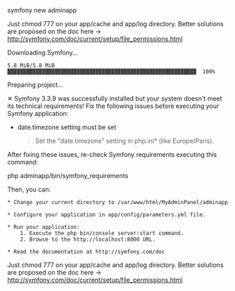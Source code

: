 symfony new adminapp

Just chmod 777 on your app/cache and app/log directory.
Better solutions are proposed on the doc here -> http://symfony.com/doc/current/setup/file_permissions.html

 Downloading Symfony...

    5.8 MiB/5.8 MiB ▓▓▓▓▓▓▓▓▓▓▓▓▓▓▓▓▓▓▓▓▓▓▓▓▓▓▓▓▓▓▓▓▓▓▓▓▓▓▓▓▓▓▓▓▓▓▓▓▓▓▓▓▓▓▓▓▓▓▓▓  100%

 Preparing project...

 ✕  Symfony 3.3.9 was successfully installed but your system doesn't meet its
     technical requirements! Fix the following issues before executing
     your Symfony application:

 * date.timezone setting must be set
   > Set the "date.timezone" setting in php.ini* (like Europe/Paris).

 After fixing these issues, re-check Symfony requirements executing this command:

   php adminapp/bin/symfony_requirements

 Then, you can:

    * Change your current directory to /var/www/html/MyAdminPanel/adminapp

    * Configure your application in app/config/parameters.yml file.

    * Run your application:
        1. Execute the php bin/console server:start command.
        2. Browse to the http://localhost:8000 URL.

    * Read the documentation at http://symfony.com/doc


Just chmod 777 on your app/cache and app/log directory.
Better solutions are proposed on the doc here -> http://symfony.com/doc/current/setup/file_permissions.html